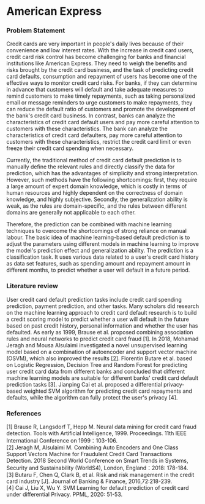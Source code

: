 # American Express
###	Problem Statement
Credit cards are very important in people's daily lives because of their convenience and low interest rates. With the increase in credit card users, credit card risk control has become challenging for banks and financial institutions like American Express. They need to weigh the benefits and risks brought by the credit card business, and the task of predicting credit card defaults, consumption and repayment of users has become one of the effective ways to monitor credit card risks. For banks, if they can determine in advance that customers will default and take adequate measures to remind customers to make timely repayments, such as taking personalized email or message reminders to urge customers to make repayments, they can reduce the default ratio of customers and promote the development of the bank's credit card business. In contrast, banks can analyze the characteristics of credit card default users and pay more careful attention to customers with these characteristics. The bank can analyze the characteristics of credit card defaulters, pay more careful attention to customers with these characteristics, restrict the credit card limit or even freeze their credit card spending when necessary.  

Currently, the traditional method of credit card default prediction is to manually define the relevant rules and directly classify the data for prediction, which has the advantages of simplicity and strong interpretation. However, such methods have the following shortcomings: first, they require a large amount of expert domain knowledge, which is costly in terms of human resources and highly dependent on the correctness of domain knowledge, and highly subjective. Secondly, the generalization ability is weak, as the rules are domain-specific, and the rules between different domains are generally not applicable to each other.  

Therefore, the prediction can be combined with machine learning techniques to overcome the shortcomings of strong reliance on manual labour. The basic idea of machine learning-based default prediction is to adjust the parameters using different models in machine learning to improve the model's prediction effect and generalization ability. The prediction is a classification task. It uses various data related to a user's credit card history as data set features, such as spending amount and repayment amount in different months, to predict whether a user will default in a future period.  

###	Literature review
User credit card default prediction tasks include credit card spending prediction, payment prediction, and other tasks. Many scholars did research on the machine learning approach to credit card default research is to build a credit scoring model to predict whether a user will default in the future based on past credit history, personal information and whether the user has defaulted. As early as 1999, Brause et al. proposed combining association rules and neural networks to predict credit card fraud [1]. In 2018, Mohamad Jeragh and Mousa Alsulaimi investigated a novel unsupervised learning model based on a combination of autoencoder and support vector machine (OSVM), which also improved the results [2]. Florentin Butare et al. based on Logistic Regression, Decision Tree and Random Forest for predicting user credit card data from different banks and concluded that different machine learning models are suitable for different banks' credit card default prediction tasks [3]. Jianping Cai et al. proposed a differential privacy-based weighted SVM algorithm for predicting credit card repayments and defaults, while the algorithm can fully protect the user's privacy [4].  

###	References
[1] Brause R, Langsdorf T, Hepp M. Neural data mining for credit card fraud detection. Tools with Artificial Intelligence, 1999. Proceedings. 11th IEEE International Conference on 1999：103-106.  
[2] Jeragh M, Alsulaimi M. Combining Auto Encoders and One Class Support Vectors Machine for Fraudulent Credit Card Transactions Detection. 2018 Second World Conference on Smart Trends in Systems, Security and Sustainability (WorldS4), London, England：2018: 178-184.  
[3] Butaru F, Chen Q, Clark B, et al. Risk and risk management in the credit card industry [J]. Journal of Banking & Finance, 2016,72:218-239.  
[4] Cai J, Liu X, Wu Y. SVM Learning for default prediction of credit card under differential Privacy. PPML, 2020: 51-53.  


